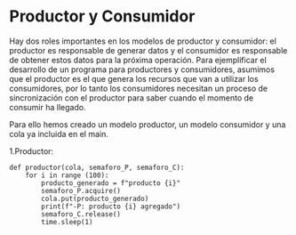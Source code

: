# Productor y Consumidor

Hay dos roles importantes en los modelos de productor y consumidor: el productor es responsable de generar datos y el consumidor es responsable de obtener estos datos para la próxima operación. Para ejemplificar el desarrollo de un programa para productores y consumidores, asumimos que el productor es el que genera los recursos que van a utilizar los consumidores, por lo tanto los consumidores necesitan un proceso de sincronización con el productor para saber cuando el momento de consumir ha llegado.

Para ello hemos creado un modelo productor, un modelo consumidor y una cola ya incluida en el main.


1.Productor:

```
def productor(cola, semaforo_P, semaforo_C):
    for i in range (100):
        producto_generado = f"producto {i}"
        semaforo_P.acquire()
        cola.put(producto_generado)
        print(f"-P: producto {i} agregado")
        semaforo_C.release()
        time.sleep(1)
      
 ```

